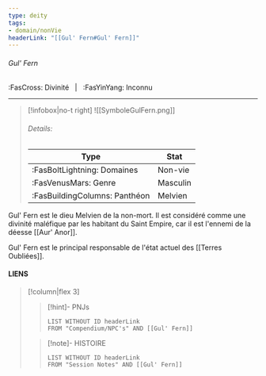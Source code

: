 ```yaml
---
type: deity
tags:
- domain/nonVie
headerLink: "[[Gul' Fern#Gul' Fern]]"
---
```


###### Gul' Fern
<span class="sub2">:FasCross: Divinité &nbsp; | &nbsp; :FasYinYang: Inconnu</span>
___

> [!infobox|no-t right]
> ![[SymboleGulFern.png]]
> ###### Details:
> | Type | Stat |
> | ---- | ---- |
> | :FasBoltLightning: Domaines | Non-vie |
> | :FasVenusMars: Genre | Masculin |
> | :FasBuildingColumns: Panthéon | Melvien |

Gul' Fern est le dieu Melvien de la non-mort. Il est considéré comme une divinité maléfique par les habitant du Saint Empire, car il est l'ennemi de la déesse [[Aur' Anor]].

Gul' Fern est le principal responsable de l'état actuel des [[Terres Oubliées]].

#### LIENS
> [!column|flex 3]
>> [!hint]-  PNJs
>>```dataview
>>LIST WITHOUT ID headerLink
>>FROM "Compendium/NPC's" AND [[Gul' Fern]] 
>
>>[!note]- HISTOIRE
>>```dataview
>>LIST WITHOUT ID headerLink
>>FROM "Session Notes" AND [[Gul' Fern]]